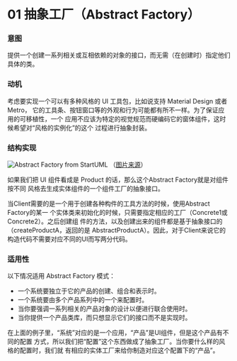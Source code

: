01 抽象工厂（Abstract Factory）
==========================

### 意图

提供一个创建一系列相关或互相依赖的对象的接口，而无需（在创建时）指定他们具体的类。

### 动机

考虑要实现一个可以有多种风格的 UI 工具包，比如说支持 Material Design 或者 Metro，
它的工具条、按钮窗口等的外观和行为可能都有所不一样。为了保证应用的可移植性，一个
应用不应该为特定的视觉规范而硬编码它的窗体组件，这时候希望对“风格的实例化”的这个
过程进行抽象封装。

### 结构实现

![Abstract Factory from StartUML](https://github.com/loredanacirstea/staruml-design-patterns/raw/master/generated/Model/loretek/design_patterns/creational/abstract_factory/abstract_factory.png)
（[图片来源](https://github.com/loredanacirstea/staruml-design-patterns/blob/master/generated/Model/loretek/design_patterns/creational/abstract_factory/abstract_factory.png)）

如果我们把 UI 组件看成是 Product 的话，那么这个Abstract Factory就是对组件按不同
风格去生成实体组件的一个组件工厂的抽象接口。

当Client需要的是一个用于创建各种构件的工具方法的时候，使用Abstract Factory的某一
个实体类来初始化的时候，只需要指定相应的工厂（Concrete1或Concrete2）。之后创建组
件的方法，以及创建出来的组件都是基于抽象接口的（createProductA，返回的是
AbstractProductA）。因此，对于Client来说它的构造代码不需要对应不同的UI而写两分代码。

### 适用性

以下情况适用 Abstract Factory 模式：

* 一个系统要独立于它的产品的创建、组合和表示时。
* 一个系统要由多个产品系列中的一个来配置时。
* 当你要强调一系列相关的产品对象的设计以便进行联合使用时。
* 当你提供一个产品类库，而只想显示它们的接口而不是实现时。

在上面的例子里，“系统”对应的是一个应用，“产品”是UI组件，但是这个产品有不同的配置
方式，所以我们把“配置”这个东西做成了抽象工厂。当你要什么样的风格的配置时，我们就
有相应的实体工厂来给你制造对应这个配置下的“产品”。
